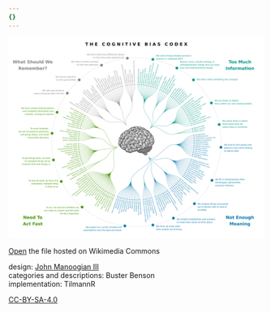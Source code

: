 ```yaml
---
{}
---
```

   
![](The%20Cognitive%20Bias%20Codex.svg)   
   
   
[Open](https://upload.wikimedia.org/wikipedia/commons/6/65/Cognitive_bias_codex_en.svg) the file hosted on Wikimedia Commons    
   
design: [John Manoogian III](https://commons.wikimedia.org/wiki/User:Jm3 "User:Jm3")   
categories and descriptions: Buster Benson   
implementation: TilmannR   
   
   
[CC-BY-SA-4.0](https://creativecommons.org/licenses/by-sa/4.0/deed.en)